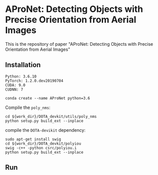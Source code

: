 # AProNet: Detecting Objects with Precise Orientation from Aerial Images
This is the repository of paper "AProNet: Detecting Objects with Precise Orientation from Aerial Images"
## Installation
    Python: 3.6.10  
    PyTorch: 1.2.0.dev20190704  
    CUDA: 9.0  
    CUDNN: 7  

    conda create --name AProNet python=3.6

Compile the `poly_nms`:    

    cd ${work_dir}/DOTA_devkit/utils/poly_nms  
    python setup.py build_ext --inplace  

compile the `DOTA-devikit` dependency:   

    sudo apt-get install swig  
    cd ${work_dir}/DOTA_devkit/polyiou  
    swig -c++ -python csrc/polyiou.i  
    python setup.py build_ext --inplace  

## Run

